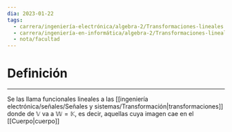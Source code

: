 ```yaml
---
dia: 2023-01-22
tags:
  - carrera/ingeniería-electrónica/algebra-2/Transformaciones-lineales
  - carrera/ingeniería-en-informática/algebra-2/Transformaciones-lineales
  - nota/facultad
---
```

# Definición
---
Se las llama funcionales lineales a las [[ingeniería electrónica/señales/Señales y sistemas/Transformación|transformaciones]] donde de $\mathbb{V}$ va a $\mathbb{W} = \mathbb{K}$, es decir, aquellas cuya imagen cae en el [[Cuerpo|cuerpo]]